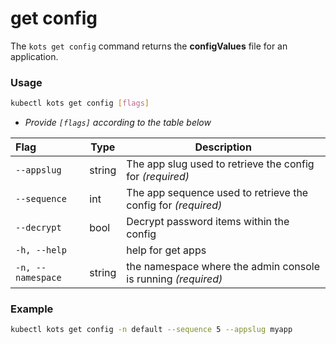 # get config

The `kots get config` command returns the **configValues** file for an application.

### Usage

```bash
kubectl kots get config [flags]
```

- _Provide `[flags]` according to the table below_

| Flag              | Type   | Description                                                         |
| :---------------- | ------ | ------------------------------------------------------------------- |
| `--appslug`       | string | The app slug used to retrieve the config for _(required)_                        |
| `--sequence`      | int    | The app sequence used to retrieve the config for _(required)_                    |
| `--decrypt`       | bool   | Decrypt password items within the config                            |
| `-h, --help`      |        | help for get apps                                                   |
| `-n, --namespace` | string | the namespace where the admin console is running _(required)_       |

### Example

```bash
kubectl kots get config -n default --sequence 5 --appslug myapp
```
